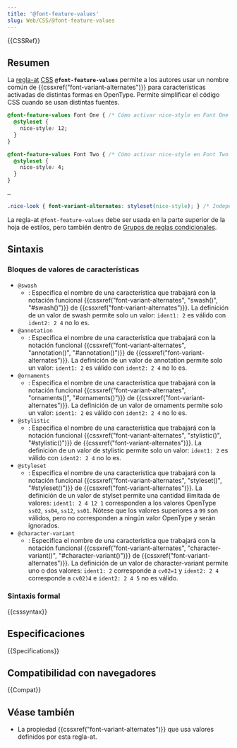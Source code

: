 ```yaml
---
title: '@font-feature-values'
slug: Web/CSS/@font-feature-values
---
```


{{CSSRef}}

## Resumen

La [regla-at](/es/docs/Web/CSS/At-rule) [CSS](/es/docs/Web/CSS) **`@font-feature-values`** permite a los autores usar un nombre común de {{cssxref("font-variant-alternates")}} para características activadas de distintas formas en OpenType. Permite simplificar el código CSS cuando se usan distintas fuentes.

```css
@font-feature-values Font One { /* Cómo activar nice-style en Font One */
  @styleset {
    nice-style: 12;
  }
}

@font-feature-values Font Two { /* Cómo activar nice-style en Font Two */
  @styleset {
    nice-style: 4;
  }
}

…

.nice-look { font-variant-alternates: styleset(nice-style); } /* Independiente de la fuente */
```

La regla-at `@font-feature-values` debe ser usada en la parte superior de la hoja de estilos, pero también dentro de [Grupos de reglas condicionales](/es/docs/Web/CSS/At-rule#Grupos_de_Reglas_Condicionales).

## Sintaxis

### Bloques de valores de características

- `@swash`
  - : Especifica el nombre de una característica que trabajará con la notación funcional {{cssxref("font-variant-alternates", "swash()", "#swash()")}} de {{cssxref("font-variant-alternates")}}. La definición de un valor de swash permite solo un valor: `ident1: 2` es válido con `ident2: 2 4` no lo es.
- `@annotation`
  - : Especifica el nombre de una característica que trabajará con la notación funcional {{cssxref("font-variant-alternates", "annotation()", "#annotation()")}} de {{cssxref("font-variant-alternates")}}. La definición de un valor de annotation permite solo un valor: `ident1: 2` es válido con `ident2: 2 4` no lo es.
- `@ornaments`
  - : Especifica el nombre de una característica que trabajará con la notación funcional {{cssxref("font-variant-alternates", "ornaments()", "#ornaments()")}} de {{cssxref("font-variant-alternates")}}. La definición de un valor de ornaments permite solo un valor: `ident1: 2` es válido con `ident2: 2 4` no lo es.
- `@stylistic`
  - : Especifica el nombre de una característica que trabajará con la notación funcional {{cssxref("font-variant-alternates", "stylistic()", "#stylistic()")}} de {{cssxref("font-variant-alternates")}}. La definición de un valor de stylistic permite solo un valor: `ident1: 2` es válido con `ident2: 2 4` no lo es.
- `@styleset`
  - : Especifica el nombre de una característica que trabajará con la notación funcional {{cssxref("font-variant-alternates", "styleset()", "#styleset()")}} de {{cssxref("font-variant-alternates")}}. La definición de un valor de stylset permite una cantidad ilimitada de valores: `ident1: 2 4 12 1` corresponden a los valores OpenType `ss02`, `ss04`, `ss12`, `ss01`. Nótese que los valores superiores a `99` son válidos, pero no corresponden a ningún valor OpenType y serán ignorados.
- `@character-variant`
  - : Especifica el nombre de una característica que trabajará con la notación funcional {{cssxref("font-variant-alternates", "character-variant()", "#character-variant()")}} de {{cssxref("font-variant-alternates")}}. La definición de un valor de character-variant permite uno o dos valores: `ident1: 2` corresponde a `cv02=1` y `ident2: 2 4` corresponde a `cv02)4` e `ident2: 2 4 5` no es válido.

### Sintaxis formal

{{csssyntax}}

## Especificaciones

{{Specifications}}

## Compatibilidad con navegadores

{{Compat}}

## Véase también

- La propiedad {{cssxref("font-variant-alternates")}} que usa valores definidos por esta regla-at.
